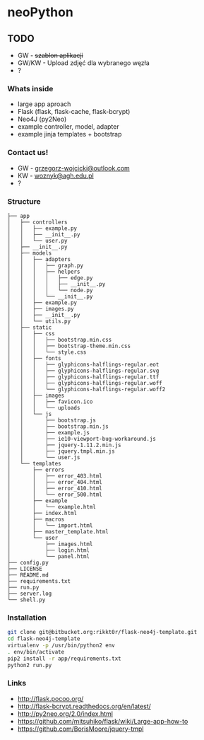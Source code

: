 # neoPython

## TODO

* GW - ~~szablon aplikacji~~
* GW/KW - Upload zdjęć dla wybranego węzła
* ?

### Whats inside

* large app aproach
* Flask (flask, flask-cache, flask-bcrypt)
* Neo4J (py2Neo)
* example controller, model, adapter
* example jinja templates + bootstrap

### Contact us!

* GW - grzegorz-wojcicki@outlook.com
* KW - woznyk@agh.edu.pl
* ?


### Structure

```
├── app
│   ├── controllers
│   │   ├── example.py
│   │   ├── __init__.py
│   │   └── user.py
│   ├── __init__.py
│   ├── models
│   │   ├── adapters
│   │   │   ├── graph.py
│   │   │   ├── helpers
│   │   │   │   ├── edge.py
│   │   │   │   ├── __init__.py
│   │   │   │   └── node.py
│   │   │   └── __init__.py
│   │   ├── example.py
│   │   ├── images.py
│   │   ├── __init__.py
│   │   └── utils.py
│   ├── static
│   │   ├── css
│   │   │   ├── bootstrap.min.css
│   │   │   ├── bootstrap-theme.min.css
│   │   │   └── style.css
│   │   ├── fonts
│   │   │   ├── glyphicons-halflings-regular.eot
│   │   │   ├── glyphicons-halflings-regular.svg
│   │   │   ├── glyphicons-halflings-regular.ttf
│   │   │   ├── glyphicons-halflings-regular.woff
│   │   │   └── glyphicons-halflings-regular.woff2
│   │   ├── images
│   │   │   ├── favicon.ico
│   │   │   └── uploads
│   │   └── js
│   │       ├── bootstrap.js
│   │       ├── bootstrap.min.js
│   │       ├── example.js
│   │       ├── ie10-viewport-bug-workaround.js
│   │       ├── jquery-1.11.2.min.js
│   │       ├── jquery.tmpl.min.js
│   │       └── user.js
│   └── templates
│       ├── errors
│       │   ├── error_403.html
│       │   ├── error_404.html
│       │   ├── error_410.html
│       │   └── error_500.html
│       ├── example
│       │   └── example.html
│       ├── index.html
│       ├── macros
│       │   └── import.html
│       ├── master_template.html
│       └── user
│           ├── images.html
│           ├── login.html
│           └── panel.html
├── config.py
├── LICENSE
├── README.md
├── requirements.txt
├── run.py
├── server.log
└── shell.py

```


### Installation
```sh
git clone git@bitbucket.org:rikkt0r/flask-neo4j-template.git
cd flask-neo4j-template
virtualenv -p /usr/bin/python2 env
. env/bin/activate
pip2 install -r app/requirements.txt
python2 run.py
```

### Links

* http://flask.pocoo.org/
* http://flask-bcrypt.readthedocs.org/en/latest/
* http://py2neo.org/2.0/index.html
* https://github.com/mitsuhiko/flask/wiki/Large-app-how-to
* https://github.com/BorisMoore/jquery-tmpl